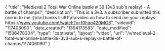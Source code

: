 {
    "title": "Medieval 2 Total War Online battle # 39 (3v3 sub's replay) - A battle of champs!",
    "description": "This is a 3v3.  a subscriber submitted this one in to me :)\n\nThanks lisi91!\n\nvideo on how to send me your replays: https:\/\/www.youtube.com\/watch?v=f0hqo420MO8",
    "videoid": "117406090",
    "date_created": "1394173583",
    "date_modified": "1506478304",
    "type": "captivate",
    "layout": "video",
    "url": "\/v\/medieval-2-total-war-online-battle-39-3v3-sub-s-replay-a-battle-of-champs\/117406090"
}